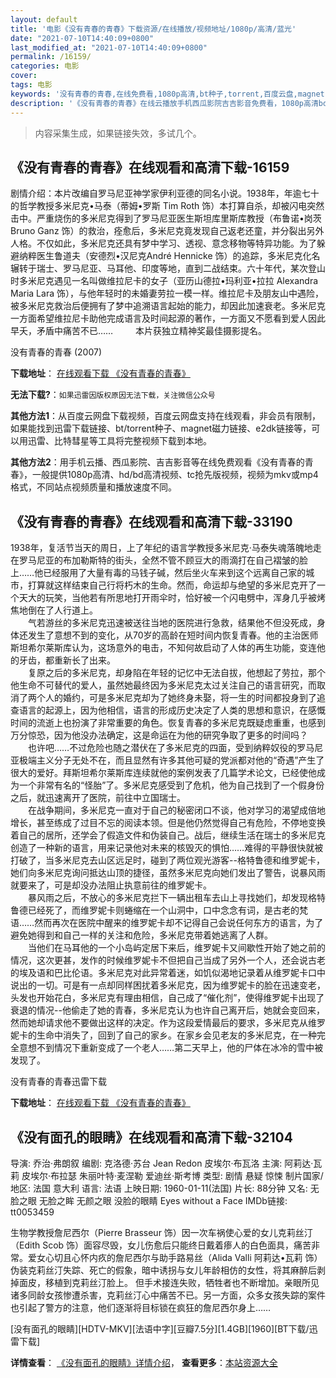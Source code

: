 ```yaml
---
layout: default
title: '电影《没有青春的青春》下载资源/在线播放/视频地址/1080p/高清/蓝光'
date: "2021-07-10T14:40:09+0800"
last_modified_at: "2021-07-10T14:40:09+0800"
permalink: /16159/
categories: 电影
cover:
tags: 电影
keywords: '没有青春的青春,在线免费看,1080p高清,bt种子,torrent,百度云盘,magnet,磁力链,迅雷下载资源'
description: '《没有青春的青春》在线云播放手机西瓜影院吉吉影音免费看，1080p高清bd/hd未删减完整版和tc抢先枪版，mkv/mp4格式，附带bt/torrent种子、magnet/磁力链、百度云盘、网盘资源迅雷下载链接'
---
```


>内容采集生成，如果链接失效，多试几个。


## 《没有青春的青春》在线观看和高清下载-16159

剧情介绍：本片改编自罗马尼亚神学家伊利亚德的同名小说。1938年，年逾七十的哲学教授多米尼克•马泰（蒂姆•罗斯 Tim Roth 饰）本打算自杀，却被闪电突然击中。严重烧伤的多米尼克得到了罗马尼亚医生斯坦库里斯库教授（布鲁诺•岗茨 Bruno Ganz 饰）的救治，痊愈后，多米尼克竟发现自己返老还童，并分裂出另外人格。不仅如此，多米尼克还具有梦中学习、透视、意念移物等特异功能。为了躲避纳粹医生鲁道夫（安德烈•汉尼克André Hennicke 饰）的追踪，多米尼克化名辗转于瑞士、罗马尼亚、马耳他、印度等地，直到二战结束。六十年代，某次登山时多米尼克遇见一名叫做维拉尼卡的女子（亚历山德拉•玛利亚•拉拉 Alexandra Maria Lara 饰），与他年轻时的未婚妻劳拉一模一样。维拉尼卡及朋友山中遇险，被多米尼克救治后便拥有了梦中追溯语言起始的能力，却因此加速衰老。多米尼克一方面希望维拉尼卡助他完成语言及时间起源的著作，一方面又不愿看到爱人因此早夭，矛盾中痛苦不已……  　　本片获独立精神奖最佳摄影提名。


没有青春的青春 (2007)

**下载地址**： [在线观看下载 《没有青春的青春》](https://www.btbtdy.me/btdy/dy4196.html) 


**无法下载?**：`如果迅雷因版权原因无法下载，关注微信公众号 `

**其他方法1**：从百度云网盘下载视频，百度云网盘支持在线观看，非会员有限制，如果能找到迅雷下载链接、bt/torrent种子、magnet磁力链接、e2dk链接等，可以用迅雷、比特彗星等工具将完整视频下载到本地。

**其他方法2**：用手机云播、西瓜影院、吉吉影音等在线免费观看《没有青春的青春》，一般提供1080p高清、hd/bd高清视频、tc抢先版视频，视频为mkv或mp4格式，不同站点视频质量和播放速度不同。


## 《没有青春的青春》在线观看和高清下载-33190

1938年，复活节当天的周日，上了年纪的语言学教授多米尼克&middot;马泰失魂落魄地走在罗马尼亚的布加勒斯特的街头，全然不管不顾豆大的雨滴打在自己褶皱的脸上&hellip;…他已经服用了大量有毒的马钱子碱，然后坐火车来到这个远离自己家的城市，打算就这样结束自己行将朽木的生命。然而，命运却与绝望的多米尼克开了一个天大的玩笑，当他若有所思地打开雨伞时，恰好被一个闪电劈中，浑身几乎被烤焦地倒在了人行道上。<br />　　气若游丝的多米尼克迅速被送往当地的医院进行急救，结果他不但没死成，身体还发生了意想不到的变化，从70岁的高龄在短时间内恢复青春。他的主治医师斯坦希尔莱斯库认为，这场意外的电击，不知何故启动了人体的再生功能，变连他的牙齿，都重新长了出来。<br />　　复原之后的多米尼克，却身陷在年轻的记忆中无法自拔，他想起了劳拉，那个他生命不可替代的爱人，虽然她最终因为多米尼克太过关注自己的语言研究，而取消了两个人的婚约，可是多米尼克却为了她终身未娶，将一生的时间都投身到了追查语言的起源上，因为他相信，语言的形成历史决定了人类的思想和意识，在感慨时间的流逝上也扮演了非常重要的角色。恢复青春的多米尼克既疑虑重重，也感到万分惊恐，因为他没办法确定，这是命运在为他的研究争取了更多的时间吗？<br />　　也许吧&hellip;…不过危险也随之潜伏在了多米尼克的四面，受到纳粹奴役的罗马尼亚极端主义分子无处不在，而且显然有许多其他可疑的党派都对他的“奇遇”产生了很大的爱好。拜斯坦希尔莱斯库连续就他的案例发表了几篇学术论文，已经使他成为一个非常有名的“怪胎”了。多米尼克感受到了危机，他为自己找到了一个假身份之后，就迅速离开了医院，前往中立国瑞士。<br />　　在战争期间，多米尼克一直对于自己的秘密闭口不谈，他对学习的渴望成倍地增长，甚至练成了过目不忘的阅读本领。但是他仍然觉得自己有危险，不停地变换着自己的居所，还学会了假造文件和伪装自己。战后，继续生活在瑞士的多米尼克创造了一种新的语言，用来记录他对未来的核毁灭的惧怕&hellip;…难得的平静很快就被打破了，当多米尼克去山区远足时，碰到了两位观光游客--格特鲁德和维罗妮卡，她们向多米尼克询问抵达山顶的捷径，虽然多米尼克向她们发出了警告，说暴风雨就要来了，可是却没办法阻止执意前往的维罗妮卡。<br />　　暴风雨之后，不放心的多米尼克拦下一辆出租车去山上寻找她们，却发现格特鲁德已经死了，而维罗妮卡则蜷缩在一个山洞中，口中念念有词，是古老的梵语……然而再次在医院中醒来的维罗妮卡却不记得自己会说任何东方的语言，为了避免她得到和自己一样的关注和危险，多米尼克带着她逃离了人群。<br />　　当他们在马耳他的一个小岛屿定居下来后，维罗妮卡又间歇性开始了她之前的情况，这次更甚，发作的时候维罗妮卡不但把自己当成了另外一个人，还会说古老的埃及语和巴比伦语。多米尼克对此异常着迷，如饥似渴地记录着从维罗妮卡口中说出的一切。可是有一点却同样困扰着多米尼克，因为维罗妮卡的脸在迅速变老，头发也开始花白，多米尼克有理由相信，自己成了“催化剂&rdquo;，使得维罗妮卡出现了衰退的情况--他偷走了她的青春，多米尼克认为也许自己离开后，她就会变回来，然而她却请求他不要做出这样的决定。作为这段爱情最后的要求，多米尼克从维罗妮卡的生命中消失了，回到了自己的家乡。在家乡会见老友的多米尼克，在一种完全意想不到情况下重新变成了一个老人……第二天早上，他的尸体在冰冷的雪中被发现了。


没有青春的青春迅雷下载

**下载地址**： [在线观看下载 《没有青春的青春》](https://www.993dy.com//vod-detail-id-15609.html) 


## 《没有面孔的眼睛》在线观看和高清下载-32104

导演: 乔治·弗朗叙 编剧: 克洛德·苏台 Jean Redon 皮埃尔·布瓦洛 主演: 阿莉达·瓦莉 皮埃尔·布拉瑟 朱丽叶特·麦涅勒 爱迪丝·斯考博 类型: 剧情 悬疑 惊悚 制片国家/地区: 法国 意大利 语言: 法语 上映日期: 1960-01-11(法国) 片长: 88分钟 又名: 无脸之眼 无脸之眸 无颜之眼 没脸的眼睛 Eyes without a Face IMDb链接: tt0053459

生物学教授詹尼西尔（Pierre Brasseur 饰）因一次车祸使心爱的女儿克莉丝汀（Edith Scob 饰）面容尽毁，女儿伤愈后只能终日戴着瘆人的白色面具，痛苦非常。爱女心切且心怀内疚的詹尼西尔与助手路易丝（Alida Valli 阿莉达•瓦莉 饰）伪装克莉丝汀失踪、死亡的假象，暗中诱拐与女儿年龄相仿的女性，将其麻醉后剥掉面皮，移植到克莉丝汀脸上。 但手术接连失败，牺牲者也不断增加。亲眼所见诸多同龄女孩惨遭杀害，克莉丝汀心中痛苦不已。另一方面，众多女孩失踪的案件也引起了警方的注意，他们逐渐将目标锁在疯狂的詹尼西尔身上……


[没有面孔的眼睛][HDTV-MKV][法语中字][豆瓣7.5分][1.4GB][1960][BT下载/迅雷下载]

**详情查看**： [《没有面孔的眼睛》详情介绍](/movie/32104/)， **查看更多**：[本站资源大全](/movie/t/all/)

